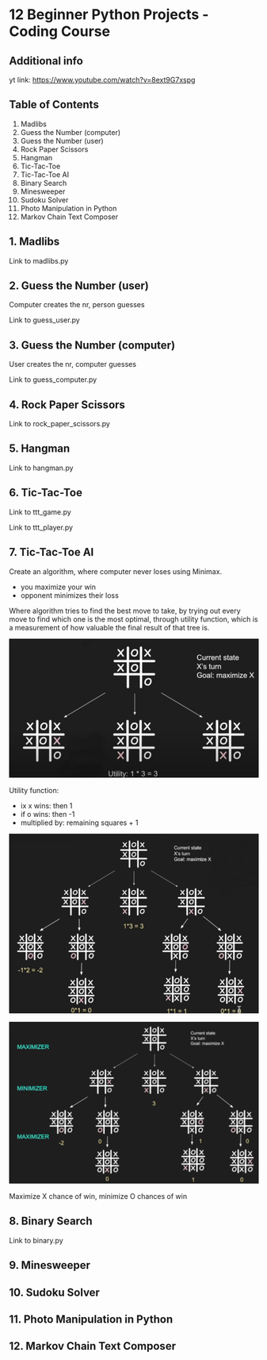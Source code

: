 # 12 Beginner Python Projects - Coding Course

## Additional info

yt link: <https://www.youtube.com/watch?v=8ext9G7xspg>

## Table of Contents

1. Madlibs
2. Guess the Number (computer)
3. Guess the Number (user)
4. Rock Paper Scissors
5. Hangman
6. Tic-Tac-Toe
7. Tic-Tac-Toe AI
8. Binary Search
9. Minesweeper
10. Sudoku Solver
11. Photo Manipulation in Python
12. Markov Chain Text Composer

## 1. Madlibs

Link to madlibs.py

## 2. Guess the Number (user)

Computer creates the nr, person guesses

Link to guess_user.py

## 3. Guess the Number (computer)

User creates the nr, computer guesses

Link to guess_computer.py

## 4. Rock Paper Scissors

Link to rock_paper_scissors.py

## 5. Hangman

Link to hangman.py

## 6. Tic-Tac-Toe

Link to ttt_game.py

Link to ttt_player.py

## 7. Tic-Tac-Toe AI

Create an algorithm, where computer never loses using Minimax.

- you maximize your win
- opponent minimizes their loss

Where algorithm tries to find the best move to take, by trying out every move to find which one is the most optimal, through utility function, which is a measurement of how valuable the final result of that tree is.

![](ttt_ai.png)

Utility function:

- ix x wins: then 1
- if o wins: then -1
- multiplied by: remaining squares + 1

![](ttt_ai2.png)

![](ttt_ai3.png)

Maximize X chance of win,
minimize O chances of win

## 8. Binary Search

Link to binary.py

## 9. Minesweeper

## 10. Sudoku Solver

## 11. Photo Manipulation in Python

## 12. Markov Chain Text Composer
